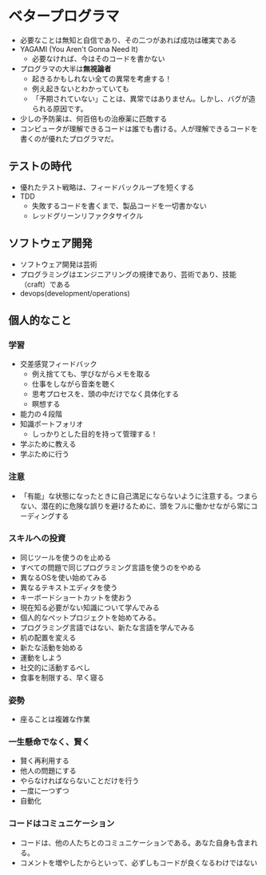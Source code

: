 # ベタープログラマ
- 必要なことは無知と自信であり、その二つがあれば成功は確実である
- YAGAMI (You Aren't Gonna Need It)
  - 必要なければ、今はそのコードを書かない
- プログラマの大半は**無視論者**
  - 起きるかもしれない全ての異常を考慮する！
  - 例え起きないとわかっていても
  - 「予期されていない」ことは、異常ではありません。しかし、バグが造られる原因です。
- 少しの予防薬は、何百倍もの治療薬に匹敵する
- コンピュータが理解できるコードは誰でも書ける。人が理解できるコードを書くのが優れたプログラマだ。

## テストの時代
- 優れたテスト戦略は、フィードバックループを短くする
- TDD
  - 失敗するコードを書くまで、製品コードを一切書かない
  - レッドグリーンリファクタサイクル

## ソフトウェア開発
- ソフトウェア開発は芸術
- プログラミングはエンジニアリングの規律であり、芸術であり、技能（craft）である
- devops(development/operations)

## 個人的なこと

### 学習
- 交差感覚フィードバック
  - 例え捨てても、学びながらメモを取る
  - 仕事をしながら音楽を聴く
  - 思考プロセスを、頭の中だけでなく具体化する
  - 瞑想する
- 能力の４段階
- 知識ポートフォリオ
  - しっかりとした目的を持って管理する！
- 学ぶために教える
- 学ぶために行う

### 注意
- 「有能」な状態になったときに自己満足にならないように注意する。つまらない、潜在的に危険な誤りを避けるために、頭をフルに働かせながら常にコーディングする

### スキルへの投資
- 同じツールを使うのを止める
- すべての問題で同じプログラミング言語を使うのをやめる
- 異なるOSを使い始めてみる
- 異なるテキストエディタを使う
- キーボードショートカットを使おう
- 現在知る必要がない知識について学んでみる
- 個人的なペットプロジェクトを始めてみる。
- プログラミング言語ではない、新たな言語を学んでみる
- 机の配置を変える
- 新たな活動を始める
- 運動をしよう
- 社交的に活動するべし
- 食事を制限する、早く寝る

### 姿勢
- 座ることは複雑な作業

### 一生懸命でなく、賢く
- 賢く再利用する
- 他人の問題にする
- やらなければならないことだけを行う
- 一度に一つずつ
- 自動化

### コードはコミュニケーション
- コードは、他の人たちとのコミュニケーションである。あなた自身も含まれる。
- コメントを増やしたからといって、必ずしもコードが良くなるわけではない

